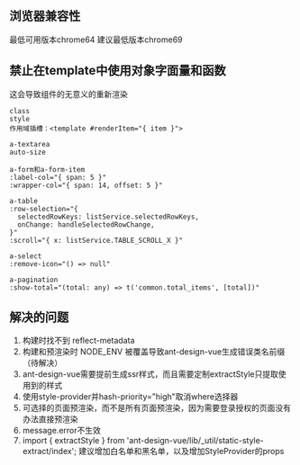 ## 浏览器兼容性

最低可用版本chrome64
建议最低版本chrome69

## 禁止在template中使用对象字面量和函数

这会导致组件的无意义的重新渲染

```
class
style
作用域插槽：<template #renderItem="{ item }">

a-textarea
auto-size

a-form和a-form-item
:label-col="{ span: 5 }"
:wrapper-col="{ span: 14, offset: 5 }"

a-table
:row-selection="{
  selectedRowKeys: listService.selectedRowKeys,
  onChange: handleSelectedRowChange,
}"
:scroll="{ x: listService.TABLE_SCROLL_X }"

a-select
:remove-icon="() => null"

a-pagination
:show-total="(total: any) => t('common.total_items', [total])"
```

## 解决的问题

1. 构建时找不到 reflect-metadata
2. 构建和预渲染时 NODE_ENV 被覆盖导致ant-design-vue生成错误类名前缀（待解决）
3. ant-design-vue需要提前生成ssr样式，而且需要定制extractStyle只提取使用到的样式
4. 使用style-provider并hash-priority="high"取消where选择器
5. 可选择的页面预渲染，而不是所有页面预渲染，因为需要登录授权的页面没有办法直接预渲染
6. message.error不生效
7. import { extractStyle } from 'ant-design-vue/lib/\_util/static-style-extract/index';
   建议增加白名单和黑名单，以及增加StyleProvider的props
